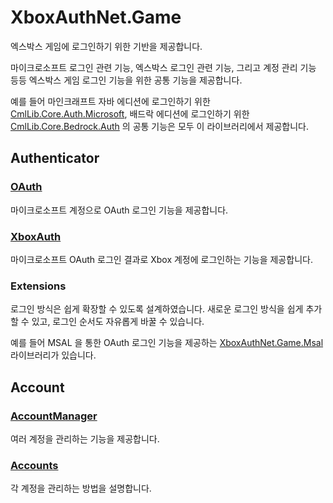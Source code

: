 # XboxAuthNet.Game

엑스박스 게임에 로그인하기 위한 기반을 제공합니다. 

마이크로소프트 로그인 관련 기능, 엑스박스 로그인 관련 기능, 그리고 계정 관리 기능 등등 엑스박스 게임 로그인 기능을 위한 공통 기능을 제공합니다. 

예를 들어 마인크래프트 자바 에디션에 로그인하기 위한 [CmlLib.Core.Auth.Microsoft](../CmlLib.Core.Auth.Microsoft/Home.md), 배드락 에디션에 로그인하기 위한 [CmlLib.Core.Bedrock.Auth](../CmlLib.Core.Bedrock.Auth/Home.md) 의 공통 기능은 모두 이 라이브러리에서 제공합니다. 

## Authenticator

### [OAuth](./OAuth.md)

마이크로소프트 계정으로 OAuth 로그인 기능을 제공합니다.

### [XboxAuth](./XboxAuth.md)

마이크로소프트 OAuth 로그인 결과로 Xbox 계정에 로그인하는 기능을 제공합니다.

### Extensions

로그인 방식은 쉽게 확장할 수 있도록 설계하였습니다. 새로운 로그인 방식을 쉽게 추가할 수 있고, 로그인 순서도 자유롭게 바꿀 수 있습니다. 

예를 들어 MSAL 을 통한 OAuth 로그인 기능을 제공하는 [XboxAuthNet.Game.Msal](../XboxAuthNet.Game.Msal/Home.md) 라이브러리가 있습니다. 

## Account

### [AccountManager](./AccountManager.md)

여러 계정을 관리하는 기능을 제공합니다. 

### [Accounts](./Accounts.md)

각 계정을 관리하는 방법을 설명합니다. 
